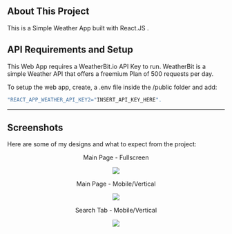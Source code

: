 ## About This Project
This is a Simple Weather App built with React.JS . 

## API Requirements and Setup
This Web App requires a WeatherBit.io API Key to run. 
WeatherBit is a simple Weather API that offers a freemium Plan of 500 requests per day. 

To setup the web app, create, a .env file inside the /public folder and add: 

```Javascript
"REACT_APP_WEATHER_API_KEY2="INSERT_API_KEY_HERE".
```

---

## Screenshots
Here are some of my designs and what to expect from the project:


<p align="center">Main Page - Fullscreen</p>

<p align="center">
<img  src="https://github.com/rorypond/simpleweather-app/blob/master/public/assets/screenshots/mainpage.png?raw=true">
</p>


<p align="center">Main Page - Mobile/Vertical</p>

<p align="center"> 
<img  src="https://github.com/rorypond/simpleweather-app/blob/master/public/assets/screenshots/mainpage-mobile.png?raw=true">
</p>


<p align="center">Search Tab - Mobile/Vertical</p>

<p align="center">
 
<img  src="https://github.com/rorypond/simpleweather-app/blob/master/public/assets/screenshots/secondTab-mobile.png?raw=true">
</p>